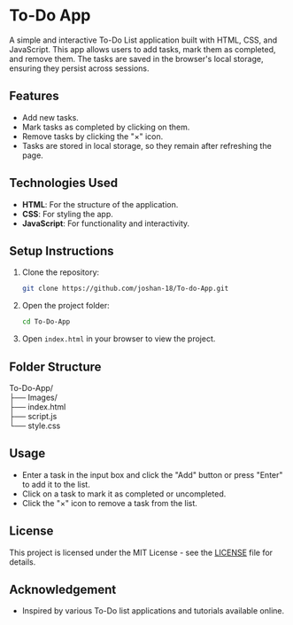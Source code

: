 # To-Do App

A simple and interactive To-Do List application built with HTML, CSS, and JavaScript. This app allows users to add tasks, mark them as completed, and remove them. The tasks are saved in the browser's local storage, ensuring they persist across sessions.

## Features

- Add new tasks.
- Mark tasks as completed by clicking on them.
- Remove tasks by clicking the "×" icon.
- Tasks are stored in local storage, so they remain after refreshing the page.

## Technologies Used

- **HTML**: For the structure of the application.
- **CSS**: For styling the app.
- **JavaScript**: For functionality and interactivity.

## Setup Instructions

1. Clone the repository:
    ```bash
    git clone https://github.com/joshan-18/To-do-App.git
    ```

2. Open the project folder:
    ```bash
    cd To-Do-App
    ```

3. Open `index.html` in your browser to view the project.

## Folder Structure

To-Do-App/                        
├── Images/                      
├── index.html                     
├── script.js                          
└── style.css                  


## Usage

- Enter a task in the input box and click the "Add" button or press "Enter" to add it to the list.
- Click on a task to mark it as completed or uncompleted.
- Click the "×" icon to remove a task from the list.

## License

This project is licensed under the MIT License - see the [LICENSE](LICENSE) file for details.

## Acknowledgement

- Inspired by various To-Do list applications and tutorials available online.

